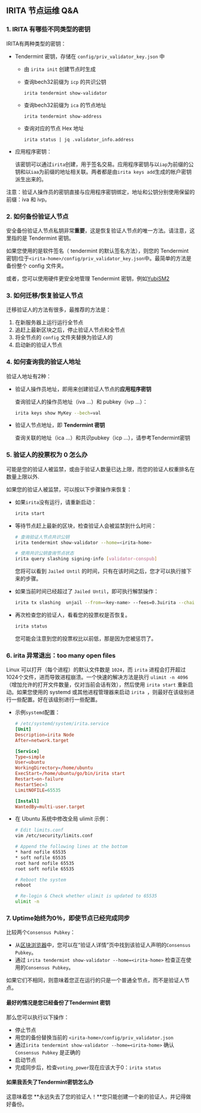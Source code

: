 ## IRITA 节点运维 Q&A

### 1. IRITA 有哪些不同类型的密钥

IRITA有两种类型的密钥：

- Tendermint 密钥，存储在 `config/priv_validator_key.json` 中
  - 由 `irita init` 创建节点时生成

  - 查询bech32前缀为 `icp` 的共识公钥

    ```shell
    irita tendermint show-validator
    ```

  - 查询bech32前缀为 `ica` 的节点地址

    ```shell
    irita tendermint show-address
    ```

  - 查询对应的节点 Hex 地址

    ```shell
    irita status | jq .validator_info.address
    ```


- 应用程序密钥：

  该密钥可以通过`irita`创建，用于签名交易。应用程序密钥与以`iap`为前缀的公钥和以`iaa`为前缀的地址相关联。两者都是由`irita keys add`生成的帐户密钥派生出来的。

注意：验证人操作员的密钥直接与应用程序密钥绑定，地址和公钥分别使用保留的前缀：iva 和 ivp。

### 2. 如何备份验证人节点

安全备份验证人节点私钥非常**重要**，这是恢复验证人节点的唯一方法。请注意，这里指的是 Tendermint 密钥。

如果您使用的是软件签名（ tendermint 的默认签名方法），则您的 Tendermint 密钥)位于`<irita-home>/config/priv_validator_key.json`中。最简单的方法是备份整个 config 文件夹。

或者，您可以使用硬件更安全地管理 Tendermint 密钥，例如[YubiSM2](https://developers.yubico.com/YubiHSM2/)

### 3. 如何迁移/恢复验证人节点

迁移验证人的方法有很多，最推荐的方法是：

1. 在新服务器上运行运行全节点
2. 追赶上最新区块之后，停止验证人节点和全节点
3. 将全节点的 `config` 文件夹替换为验证人的
4. 启动新的验证人节点

### 4. 如何查询我的验证人地址

验证人地址有2种：

- 验证人操作员地址，即用来创建验证人节点的**应用程序密钥**

  查询验证人的操作员地址（iva ...）和 pubkey（ivp ...）：

  ```bash
  irita keys show MyKey --bech=val
  ```

- 验证人节点地址，即 **Tendermint 密钥**

  查询关联的地址（ica ...）和共识pubkey（icp ...），请参考Tendermint密钥

### 5. 验证人的投票权为 0 怎么办

可能是您的验证人被监禁，或由于验证人数量已达上限，而您的验证人权重排名在数量上限以外.

如果您的验证人被监禁，可以按以下步骤操作来恢复：

- 如果`irita`没有运行，请重新启动：

  ```bash
  irita start
  ```

- 等待节点赶上最新的区块，检查验证人会被监禁到什么时间：

  ```bash
  # 查询验证人节点共识公钥
  irita tendermint show-validator --home=<irita-home>
  
  # 使用共识公钥查询节点状态
  irita query slashing signing-info [validator-conspub]
  ```

  您将可以看到 `Jailed Until` 的时间，只有在该时间之后，您才可以执行接下来的步骤。

- 如果当前时间已经超过了 `Jailed Until`，即可执行解禁操作：

  ```bash
  irita tx slashing  unjail --from=<key-name> --fees=0.3uirita --chain-id=irita
  ```

- 再次检查您的验证人，看看您的投票权是否恢复。

  ```bash
  irita status
  ```

  您可能会注意到您的投票权比以前低，那是因为您被惩罚了。

### 6. irita 异常退出：too many open files

Linux 可以打开（每个进程）的默认文件数是 `1024`，而 `irita` 进程会打开超过1024个文件，进而导致进程崩溃。一个快速的解决方法是执行 `ulimit -n 4096`（增加允许的打开文件数量，仅对当前会话有效），然后使用 `irita start` 重新启动。如果您使用的 systemd 或其他进程管理器来启动 `irita `，则最好在该级别进行一些配置。好在该级别进行一些配置。

- 示例`systemd`配置：

  ```toml
  # /etc/systemd/system/irita.service
  [Unit]
  Description=irita Node
  After=network.target
  
  [Service]
  Type=simple
  User=ubuntu
  WorkingDirectory=/home/ubuntu
  ExecStart=/home/ubuntu/go/bin/irita start
  Restart=on-failure
  RestartSec=3
  LimitNOFILE=65535
  
  [Install]
  WantedBy=multi-user.target
  ```

- 在 Ubuntu 系统中修改全局 ulimit 示例：

  ```bash
  # Edit limits.conf
  vim /etc/security/limits.conf
  
  # Append the following lines at the bottom
  * hard nofile 65535
  * soft nofile 65535
  root hard nofile 65535
  root soft nofile 65535
  
  # Reboot the system
  reboot
  
  # Re-login & Check whether ulimit is updated to 65535
  ulimit -n
  ```

### 7. Uptime始终为0％，即使节点已经完成同步

比较两个`Consensus Pubkey`：

- 从[区块浏览器](https://irishub.iobscan.io/#/staking)中，您可以在“验证人详情”页中找到该验证人声明的`Consensus Pubkey`。
- 通过 `irita tendermint show-validator --home=<irita-home>` 检查正在使用的`Consensus Pubkey`。

如果它们不相同，则意味着您正在运行的只是一个普通全节点，而不是验证人节点。

#### 最好的情况是您已经备份了Tendermint 密钥

那么您可以执行以下操作：

- 停止节点
- 用您的备份替换当前的 `<irita-home>/config/priv_validator.json`
- 通过`irita tendermint show-validator --home=<irita-home>` 确认 `Consensus Pubkey` 是正确的
- 启动节点
- 完成同步后，检查`voting_power`现在应该大于0：`irita status`

#### 如果我丢失了Tendermint密钥怎么办

这意味着您 **永远失去了您的验证人！**您只能创建一个新的验证人，并记得做好备份。

